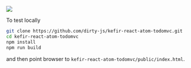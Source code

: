[![](https://david-dm.org/dirty-js/kefir-react-atom-todomvc.svg)](https://david-dm.org/dirty-js/kefir-react-atom-todomvc)

To test locally

```bash
git clone https://github.com/dirty-js/kefir-react-atom-todomvc.git
cd kefir-react-atom-todomvc
npm install
npm run build
```

and then point browser to `kefir-react-atom-todomvc/public/index.html`.
